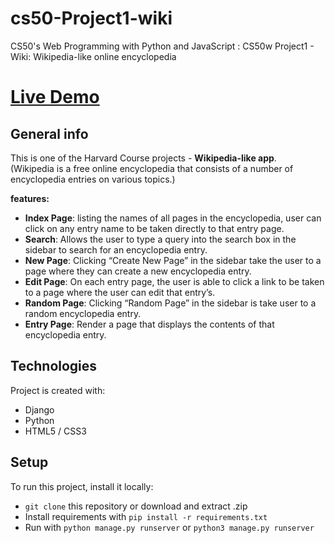 # cs50-Project1-wiki
CS50's Web Programming with Python and JavaScript : CS50w Project1 - Wiki: Wikipedia-like online encyclopedia 
# [Live Demo](https://django-wiki-app.herokuapp.com/)

## General info
This is one of the Harvard Course projects - **Wikipedia-like app**. \
(Wikipedia is a free online encyclopedia that consists of a number of encyclopedia entries on various topics.)

 **features:**
 * **Index Page**: listing the names of all pages in the encyclopedia, user can click on any entry name to be taken directly to that entry page.
 * **Search**: Allows the user to type a query into the search box in the sidebar to search for an encyclopedia entry.
 * **New Page**: Clicking “Create New Page” in the sidebar take the user to a page where they can create a new encyclopedia entry.
 * **Edit Page**: On each entry page, the user is able to click a link to be taken to a page where the user can edit that entry’s.
 * **Random Page**: Clicking “Random Page” in the sidebar is take user to a random encyclopedia entry.
 * **Entry Page**: Render a page that displays the contents of that encyclopedia entry.
	
## Technologies
Project is created with:
* Django
* Python
* HTML5 / CSS3
	
## Setup
To run this project, install it locally:
* ```git clone``` this repository or download and extract .zip
* Install requirements with ```pip install -r requirements.txt```
* Run with ```python manage.py runserver``` or ```python3 manage.py runserver```

